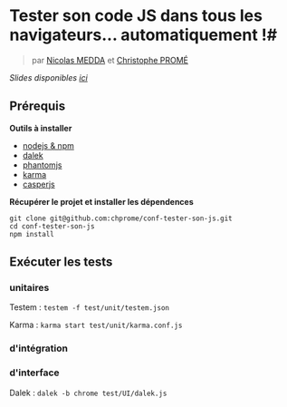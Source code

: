 # Tester son code JS dans tous les navigateurs... automatiquement !#


> par [Nicolas MEDDA](http://github.com/b2l) et [Christophe PROMÉ](http://github.com/chprome)

*Slides disponibles [ici](http://b2l.github.io/confJs)*

## Prérequis ##

**Outils à installer**

 * [nodejs & npm](http://nodejs.org)
 * [dalek](http://dalekjs.com)
 * [phantomjs](http://phantomjs.org)
 * [karma](http://karma-runner.github.io)
 * [casperjs](http://casperjs.org)

**Récupérer le projet et installer les dépendences**

```
git clone git@github.com:chprome/conf-tester-son-js.git
cd conf-tester-son-js
npm install
```

## Exécuter les tests ##

### unitaires ###

Testem : ```testem -f test/unit/testem.json```

Karma : ```karma start test/unit/karma.conf.js```

### d'intégration ###

### d'interface ###

Dalek : ```dalek -b chrome test/UI/dalek.js ```
